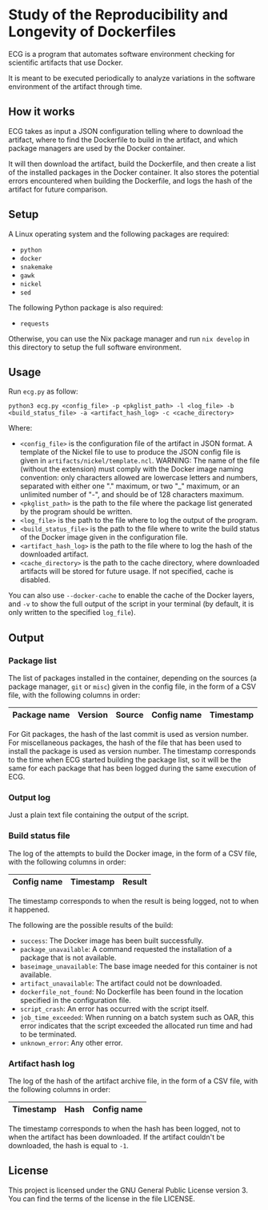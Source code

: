 # Study of the Reproducibility and Longevity of Dockerfiles

ECG is a program that automates software environment checking for scientific artifacts that use Docker.

It is meant to be executed periodically to analyze variations in the software environment of the artifact through time.

## How it works

ECG takes as input a JSON configuration telling where to download the artifact, where to find the Dockerfile to build in the artifact, and which package managers are used by the Docker container.

It will then download the artifact, build the Dockerfile, and then create a list of the installed packages in the Docker container. It also stores the potential errors encountered when building the Dockerfile, and logs the hash of the artifact for future comparison.

## Setup

A Linux operating system and the following packages are required:
- `python`
- `docker`
- `snakemake`
- `gawk`
- `nickel`
- `sed`

The following Python package is also required:
- `requests`

Otherwise, you can use the Nix package manager and run `nix develop` in this directory to setup the full software environment.

## Usage

Run `ecg.py` as follow:

```
python3 ecg.py <config_file> -p <pkglist_path> -l <log_file> -b <build_status_file> -a <artifact_hash_log> -c <cache_directory>
```

Where:
- `<config_file>` is the configuration file of the artifact in JSON format. A template of the Nickel file to use to produce the JSON config file is given in `artifacts/nickel/template.ncl`. WARNING: The name of the file (without the extension) must comply with the Docker image naming convention: only characters allowed are lowercase letters and numbers, separated with either one "." maximum, or two "_" maximum, or an unlimited number of "-", and should be of 128 characters maximum.
- `<pkglist_path>` is the path to the file where the package list generated by the program should be written.
- `<log_file>` is the path to the file where to log the output of the program.
- `<build_status_file>` is the path to the file where to write the build status of the Docker image given in the configuration file.
- `<artifact_hash_log>` is the path to the file where to log the hash of the downloaded artifact.
- `<cache_directory>` is the path to the cache directory, where downloaded artifacts will be stored for future usage. If not specified, cache is disabled.

You can also use `--docker-cache` to enable the cache of the Docker layers, and `-v` to show the full output of the script in your terminal (by default, it is only written to the specified `log_file`).

## Output

### Package list

The list of packages installed in the container, depending on the sources (a package manager, `git` or `misc`) given in the config file, in the form of a CSV file, with the following columns in order:

| Package name | Version | Source          | Config name | Timestamp |
|--------------|---------|-----------------|-------------|-----------|

For Git packages, the hash of the last commit is used as version number. For miscellaneous packages, the hash of the file that has been used to install the package is used as version number. The timestamp corresponds to the time when ECG started building the package list, so it will be the same for each package that has been logged during the same execution of ECG.

### Output log

Just a plain text file containing the output of the script.

### Build status file

The log of the attempts to build the Docker image, in the form of a CSV file, with the following columns in order:

| Config name | Timestamp | Result          |
|-------------|-----------|-----------------|

The timestamp corresponds to when the result is being logged, not to when it happened.

The following are the possible results of the build:
- `success`: The Docker image has been built successfully.
- `package_unavailable`: A command requested the installation of a package that is not available.
- `baseimage_unavailable`: The base image needed for this container is not available.
- `artifact_unavailable`: The artifact could not be downloaded.
- `dockerfile_not_found`: No Dockerfile has been found in the location specified in the configuration file.
- `script_crash`: An error has occurred with the script itself.
- `job_time_exceeded`: When running on a batch system such as OAR, this error indicates that the script exceeded the allocated run time and had to be terminated.
- `unknown_error`: Any other error.

### Artifact hash log

The log of the hash of the artifact archive file, in the form of a CSV file, with the following columns in order:

| Timestamp | Hash | Config name |
|-----------|------|-------------|

The timestamp corresponds to when the hash has been logged, not to when the artifact has been downloaded. If the artifact couldn't be downloaded, the hash is equal to `-1`.

## License

This project is licensed under the GNU General Public License version 3. You can find the terms of the license in the file LICENSE.